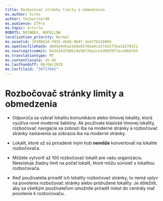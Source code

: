 ```yaml
---
title: Rozbočovač stránky limity a obmedzenia
ms.author: kirks
author: Techwriter40
ms.audience: ITPro
ms.topic: article
ROBOTS: NOINDEX, NOFOLLOW
localization_priority: Normal
ms.assetid: 1930b62d-7035-4b68-9b4f-3e4f7b31000d
ms.openlocfilehash: d0d5e949a23e9a8570aa0c157d1577ea16270151
ms.sourcegitcommit: 6d341637dbb14e90726a1ce1d68f077ace9bb765
ms.translationtype: MT
ms.contentlocale: sk-SK
ms.lasthandoff: 06/04/2019
ms.locfileid: "34717641"
---
```

# <a name="hub-site-limits-and-restrictions"></a>Rozbočovač stránky limity a obmedzenia

- Odporúča sa vybrať lokalitu komunikácie alebo tímovej lokality, ktorá využíva nové moderné šablóny. Ak používate klasické tímovej lokality, rozbočovač navigácie sa zobrazí iba na moderné stránky a rozbočovač stránky nastavenia sa zobrazia iba na moderné stránky.

- Lokalít, ktoré už sú priradené iným hub **nemôže** konvertovať na lokalite rozbočovača. 

- Môžete vytvoriť až 100 rozbočovač lokalít pre vašu organizáciu. Neexistuje žiadny limit na počet lokalít, ktoré môžu súvisieť s lokalitou rozbočovača.

- Keď používatelia priradiť ich lokality rozbočovač stránky, to nemá vplyv na povolenia rozbočovač stránky alebo pridružené lokality. Je dôležité, aby sa všetkým používateľom umožníte priradiť miest do centrály mať povolenie k rozbočovaču.



